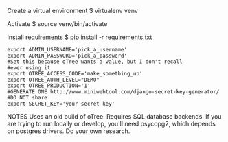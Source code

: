 Create a virtual environment
$ virtualenv venv

Activate
$ source venv/bin/activate

Install requirements
$ pip install -r requirements.txt

    export ADMIN_USERNAME='pick_a_username'
    export ADMIN_PASSWORD='pick_a_password'
    #Set this because oTree wants a value, but I don't recall
    #ever using it
    export OTREE_ACCESS_CODE='make_something_up'
    export OTREE_AUTH_LEVEL="DEMO"
    export OTREE_PRODUCTION='1'
    #GENERATE ONE http://www.miniwebtool.com/django-secret-key-generator/
    #DO NOT share
    export SECRET_KEY='your secret key'

NOTES
Uses an old build of oTree.  Requires SQL database backends.  If you are trying to run locally or develop, you'll need psycopg2, which depends on postgres drivers.  Do your own research.
